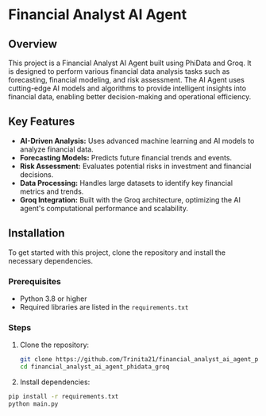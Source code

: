 # Financial Analyst AI Agent

## Overview

This project is a Financial Analyst AI Agent built using PhiData and Groq. It is designed to perform various financial data analysis tasks such as forecasting, financial modeling, and risk assessment. The AI Agent uses cutting-edge AI models and algorithms to provide intelligent insights into financial data, enabling better decision-making and operational efficiency.

## Key Features

- **AI-Driven Analysis:** Uses advanced machine learning and AI models to analyze financial data.
- **Forecasting Models:** Predicts future financial trends and events.
- **Risk Assessment:** Evaluates potential risks in investment and financial decisions.
- **Data Processing:** Handles large datasets to identify key financial metrics and trends.
- **Groq Integration:** Built with the Groq architecture, optimizing the AI agent's computational performance and scalability.

## Installation

To get started with this project, clone the repository and install the necessary dependencies.

### Prerequisites

- Python 3.8 or higher
- Required libraries are listed in the `requirements.txt`

### Steps

1. Clone the repository:

   ```bash
   git clone https://github.com/Trinita21/financial_analyst_ai_agent_phidata_groq.git
   cd financial_analyst_ai_agent_phidata_groq
2. Install dependencies:

  ```bash
  pip install -r requirements.txt
  python main.py


